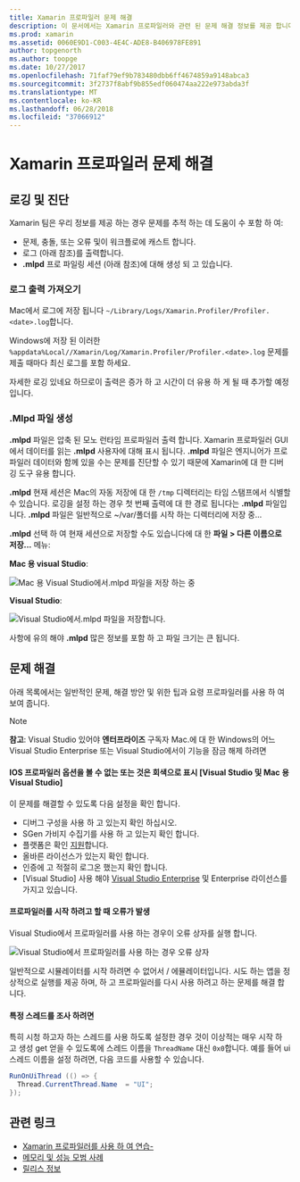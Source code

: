 ```yaml
---
title: Xamarin 프로파일러 문제 해결
description: 이 문서에서는 Xamarin 프로파일러와 관련 된 문제 해결 정보를 제공 합니다. 로깅 및 진단, IDE, 및 기타 항목에 관련 된 문제를 설명 합니다.
ms.prod: xamarin
ms.assetid: 0060E9D1-C003-4E4C-ADE8-B406978FE891
author: topgenorth
ms.author: toopge
ms.date: 10/27/2017
ms.openlocfilehash: 71faf79ef9b783480dbb6ff4674859a9148abca3
ms.sourcegitcommit: 3f2737f8abf9b855edf060474aa222e973abda3f
ms.translationtype: MT
ms.contentlocale: ko-KR
ms.lasthandoff: 06/28/2018
ms.locfileid: "37066912"
---
```

# <a name="xamarin-profiler-troubleshooting"></a>Xamarin 프로파일러 문제 해결

## <a name="logging-and-diagnostics"></a>로깅 및 진단

Xamarin 팀은 우리 정보를 제공 하는 경우 문제를 추적 하는 데 도움이 수 포함 하 여:

- 문제, 충돌, 또는 오류 및이 워크플로에 캐스트 합니다.
- 로그 (아래 참조)를 출력합니다.
- **.mlpd** 프로 파일링 세션 (아래 참조)에 대해 생성 되 고 있습니다.

### <a name="getting-log-outputs"></a>로그 출력 가져오기

Mac에서 로그에 저장 됩니다 `~/Library/Logs/Xamarin.Profiler/Profiler.<date>.log`합니다.

Windows에 저장 된 이러한 `%appdata%Local//Xamarin/Log/Xamarin.Profiler/Profiler.<date>.log` 문제를 제출 때마다 최신 로그를 포함 하세요.

자세한 로깅 있네요 하므로이 출력은 증가 하 고 시간이 더 유용 하 게 될 때 추가할 예정입니다.

<a name="gen_mlpd" />

### <a name="generating-mlpd-files"></a>.Mlpd 파일 생성

**.mlpd** 파일은 압축 된 모노 런타임 프로파일러 출력 합니다. Xamarin 프로파일러 GUI에서 데이터를 읽는 **.mlpd** 사용자에 대해 표시 됩니다. **.mlpd** 파일은 엔지니어가 프로파일러 데이터와 함께 있을 수는 문제를 진단할 수 있기 때문에 Xamarin에 대 한 디버깅 도구 유용 합니다.

**.mlpd** 현재 세션은 Mac의 자동 저장에 대 한 `/tmp` 디렉터리는 타임 스탬프에서 식별할 수 있습니다. 로깅을 설정 하는 경우 첫 번째 출력에 대 한 경로 됩니다는 **.mlpd** 파일입니다. **.mlpd** 파일은 일반적으로 ~/var/폴더를 시작 하는 디렉터리에 저장 중...

**.mlpd** 선택 하 여 현재 세션으로 저장할 수도 있습니다에 대 한 **파일 > 다른 이름으로 저장...** 메뉴:

**Mac 용 visual Studio**:

![](troubleshooting-images/image17.png "Mac 용 Visual Studio에서.mlpd 파일을 저장 하는 중")

**Visual Studio**:

![](troubleshooting-images/image17-vs.png "Visual Studio에서.mlpd 파일을 저장합니다.")

사항에 유의 해야 **.mlpd** 많은 정보를 포함 하 고 파일 크기는 큰 됩니다.

## <a name="troubleshooting"></a>문제 해결

아래 목록에서는 일반적인 문제, 해결 방안 및 위한 팁과 요령 프로파일러를 사용 하 여 보여 줍니다.

> [!NOTE]
> **참고**: Visual Studio 있어야 **엔터프라이즈** 구독자 Mac.에 대 한 Windows의 어느 Visual Studio Enterprise 또는 Visual Studio에서이 기능을 잠금 해제 하려면

#### <a name="i-cant-see-the-ios-profiler-option-or-it-is-greyed-out-visual-studio-and-visual-studio-for-mac"></a>IOS 프로파일러 옵션을 볼 수 없는 또는 것은 회색으로 표시 [Visual Studio 및 Mac 용 Visual Studio]

이 문제를 해결할 수 있도록 다음 설정을 확인 합니다.

- 디버그 구성을 사용 하 고 있는지 확인 하십시오.
- SGen 가비지 수집기를 사용 하 고 있는지 확인 합니다.
- 플랫폼은 확인 [지원](~/tools/profiler/index.md#Profiler_Support)합니다.
- 올바른 라이선스가 있는지 확인 합니다.
- 인증에 고 적절히 로그온 했는지 확인 합니다.
- [Visual Studio] 사용 해야 [Visual Studio Enterprise](https://visualstudio.microsoft.com/vs/enterprise/) 및 Enterprise 라이선스를가지고 있습니다.

#### <a name="i-get-an-error-when-i-try-to-launch-the-profiler"></a>프로파일러를 시작 하려고 할 때 오류가 발생

Visual Studio에서 프로파일러를 사용 하는 경우이 오류 상자를 실행 합니다.

![](troubleshooting-images/error.png "Visual Studio에서 프로파일러를 사용 하는 경우 오류 상자")

일반적으로 시뮬레이터를 시작 하려면 수 없어서 / 에뮬레이터입니다. 시도 하는 앱을 정상적으로 실행를 제공 하며, 하 고 프로파일러를 다시 사용 하려고 하는 문제를 해결 합니다.

#### <a name="to-watch-a-specific-thread"></a>특정 스레드를 조사 하려면

특히 시청 하고자 하는 스레드를 사용 하도록 설정한 경우 것이 이상적는 매우 시작 하 고 생성 get 얻을 수 있도록에 스레드 이름을 `ThreadName` 대신 `0x0`합니다. 예를 들어 ui 스레드 이름을 설정 하려면, 다음 코드를 사용할 수 있습니다.

```csharp
RunOnUiThread (() => {
  Thread.CurrentThread.Name  = "UI";
});
```

## <a name="related-links"></a>관련 링크

- [Xamarin 프로파일러를 사용 하 여 연습-](~/tools/profiler/index.md)
- [메모리 및 성능 모범 사례](~/cross-platform/deploy-test/memory-perf-best-practices.md)
- [릴리스 정보](https://developer.xamarin.com/releases/profiler/preview/)
